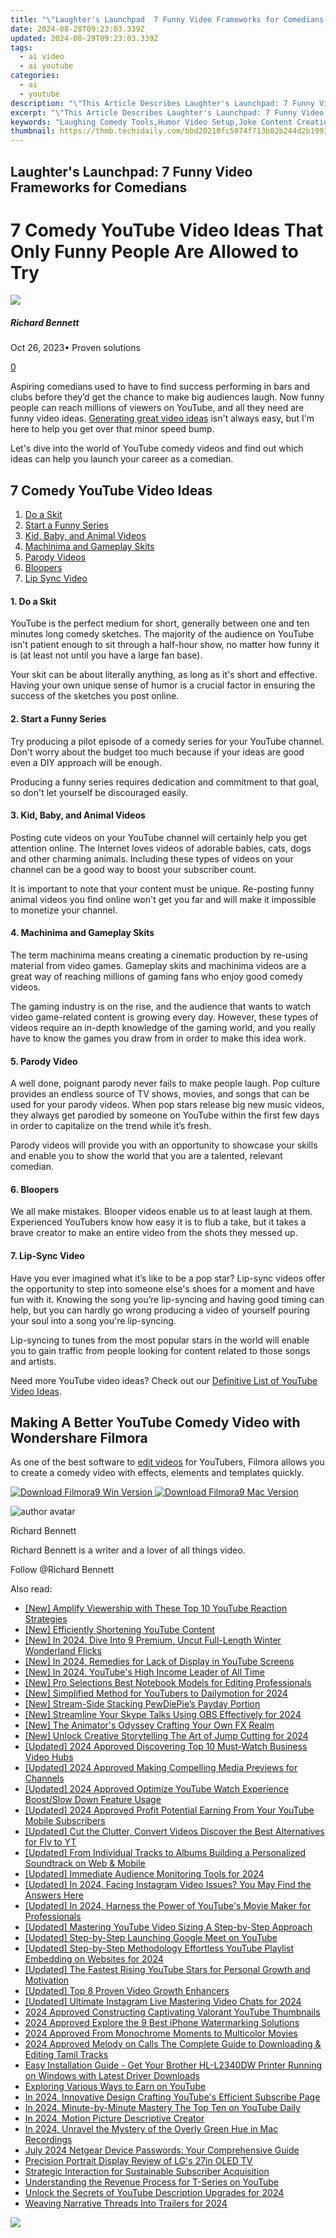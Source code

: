 ```yaml
---
title: "\"Laughter's Launchpad  7 Funny Video Frameworks for Comedians for 2024\""
date: 2024-08-28T09:23:03.339Z
updated: 2024-08-29T09:23:03.339Z
tags:
  - ai video
  - ai youtube
categories:
  - ai
  - youtube
description: "\"This Article Describes Laughter's Launchpad: 7 Funny Video Frameworks for Comedians for 2024\""
excerpt: "\"This Article Describes Laughter's Launchpad: 7 Funny Video Frameworks for Comedians for 2024\""
keywords: "Laughing Comedy Tools,Humor Video Setup,Joke Content Creation,Chuckle Media Platforms,Giggle Tech Frameworks,Funny VFX Systems,Easy Humor Coding"
thumbnail: https://thmb.techidaily.com/bbd20210fc5074f713b02b244d2b1993bd6b418eec110dce123959527009d1b5.png
---
```


## Laughter's Launchpad: 7 Funny Video Frameworks for Comedians

# 7 Comedy YouTube Video Ideas That Only Funny People Are Allowed to Try
![](https://images.wondershare.com/filmora/article-images/richard-bennett.jpg)

##### Richard Bennett

 Oct 26, 2023• Proven solutions

[0](#commentsBoxSeoTemplate)

Aspiring comedians used to have to find success performing in bars and clubs before they’d get the chance to make big audiences laugh. Now funny people can reach millions of viewers on YouTube, and all they need are funny video ideas. [Generating great video ideas](https://www.filmora.io/community-blog/how-to-come-up-with-better-youtube-video-ideas-391.html) isn't always easy, but I'm here to help you get over that minor speed bump.

Let's dive into the world of YouTube comedy videos and find out which ideas can help you launch your career as a comedian.

## 7 Comedy YouTube Video Ideas

1. [Do a Skit](#one)
2. [Start a Funny Series](#two)
3. [Kid, Baby, and Animal Videos](#three)
4. [Machinima and Gameplay Skits](#four)
5. [Parody Videos](#five)
6. [Bloopers](#six)
7. [Lip Sync Video](#seven)

#### 1\. Do a Skit

YouTube is the perfect medium for short, generally between one and ten minutes long comedy sketches. The majority of the audience on YouTube isn't patient enough to sit through a half-hour show, no matter how funny it is (at least not until you have a large fan base).

Your skit can be about literally anything, as long as it's short and effective. Having your own unique sense of humor is a crucial factor in ensuring the success of the sketches you post online.

#### 2\. Start a Funny Series

Try producing a pilot episode of a comedy series for your YouTube channel. Don't worry about the budget too much because if your ideas are good even a DIY approach will be enough.

Producing a funny series requires dedication and commitment to that goal, so don't let yourself be discouraged easily.

#### 3\. Kid, Baby, and Animal Videos

Posting cute videos on your YouTube channel will certainly help you get attention online. The Internet loves videos of adorable babies, cats, dogs and other charming animals. Including these types of videos on your channel can be a good way to boost your subscriber count.

It is important to note that your content must be unique. Re-posting funny animal videos you find online won't get you far and will make it impossible to monetize your channel.

#### 4\. Machinima and Gameplay Skits

The term machinima means creating a cinematic production by re-using material from video games. Gameplay skits and machinima videos are a great way of reaching millions of gaming fans who enjoy good comedy videos.

The gaming industry is on the rise, and the audience that wants to watch video game-related content is growing every day. However, these types of videos require an in-depth knowledge of the gaming world, and you really have to know the games you draw from in order to make this idea work.

#### 5\. Parody Video

A well done, poignant parody never fails to make people laugh. Pop culture provides an endless source of TV shows, movies, and songs that can be used for your parody videos. When pop stars release big new music videos, they always get parodied by someone on YouTube within the first few days in order to capitalize on the trend while it’s fresh.

Parody videos will provide you with an opportunity to showcase your skills and enable you to show the world that you are a talented, relevant comedian.

#### 6\. Bloopers

We all make mistakes. Blooper videos enable us to at least laugh at them. Experienced YouTubers know how easy it is to flub a take, but it takes a brave creator to make an entire video from the shots they messed up.

#### 7\. Lip-Sync Video

Have you ever imagined what it’s like to be a pop star? Lip-sync videos offer the opportunity to step into someone else's shoes for a moment and have fun with it. Knowing the song you’re lip-syncing and having good timing can help, but you can hardly go wrong producing a video of yourself pouring your soul into a song you're lip-syncing.

Lip-syncing to tunes from the most popular stars in the world will enable you to gain traffic from people looking for content related to those songs and artists.

Need more YouTube video ideas? Check out our [Definitive List of YouTube Video Ideas](https://tools.techidaily.com/wondershare/filmora/download/).

## Making A Better YouTube Comedy Video with Wondershare Filmora

As one of the best software to [edit videos](https://tools.techidaily.com/wondershare/filmora/download/) for YouTubers, Filmora allows you to create a comedy video with effects, elements and templates quickly.

[![Download Filmora9 Win Version](https://images.wondershare.com/filmora/guide/download-btn-win.jpg) ](https://tools.techidaily.com/wondershare/filmora/download/) [![Download Filmora9 Mac Version](https://images.wondershare.com/filmora/guide/download-btn-mac.jpg) ](https://tools.techidaily.com/wondershare/filmora/download/)

![author avatar](https://images.wondershare.com/filmora/article-images/richard-bennett.jpg)

Richard Bennett

Richard Bennett is a writer and a lover of all things video.

Follow @Richard Bennett


<ins class="adsbygoogle"
     style="display:block"
     data-ad-format="autorelaxed"
     data-ad-client="ca-pub-7571918770474297"
     data-ad-slot="1223367746"></ins>



<ins class="adsbygoogle"
     style="display:block"
     data-ad-client="ca-pub-7571918770474297"
     data-ad-slot="8358498916"
     data-ad-format="auto"
     data-full-width-responsive="true"></ins>





<span class="atpl-alsoreadstyle">Also read:</span>
<div><ul>
<li><a href="https://youtube-tips.techidaily.com/mplify-viewership-with-these-top-10-youtube-reaction-strategies/"><u>[New] Amplify Viewership with These Top 10 YouTube Reaction Strategies</u></a></li>
<li><a href="https://youtube-tips.techidaily.com/fficiently-shortening-youtube-content/"><u>[New] Efficiently Shortening YouTube Content</u></a></li>
<li><a href="https://youtube-tips.techidaily.com/n-2024-dive-into-9-premium-uncut-full-length-winter-wonderland-flicks/"><u>[New] In 2024, Dive Into 9 Premium, Uncut Full-Length Winter Wonderland Flicks</u></a></li>
<li><a href="https://youtube-tips.techidaily.com/n-2024-remedies-for-lack-of-display-in-youtube-screens/"><u>[New] In 2024, Remedies for Lack of Display in YouTube Screens</u></a></li>
<li><a href="https://youtube-tips.techidaily.com/n-2024-youtubes-high-income-leader-of-all-time/"><u>[New] In 2024, YouTube's High Income Leader of All Time</u></a></li>
<li><a href="https://youtube-tips.techidaily.com/ro-selections-best-notebook-models-for-editing-professionals/"><u>[New] Pro Selections  Best Notebook Models for Editing Professionals</u></a></li>
<li><a href="https://youtube-tips.techidaily.com/implified-method-for-youtubers-to-dailymotion-for-2024/"><u>[New] Simplified Method for YouTubers to Dailymotion for 2024</u></a></li>
<li><a href="https://some-approaches.techidaily.com/new-stream-side-stacking-pewdiepies-payday-portion/"><u>[New] Stream-Side Stacking  PewDiePie’s Payday Portion</u></a></li>
<li><a href="https://screen-video-capture.techidaily.com/new-streamline-your-skype-talks-using-obs-effectively-for-2024/"><u>[New] Streamline Your Skype Talks  Using OBS Effectively for 2024</u></a></li>
<li><a href="https://youtube-tips.techidaily.com/he-animators-odyssey-crafting-your-own-fx-realm/"><u>[New] The Animator's Odyssey  Crafting Your Own FX Realm</u></a></li>
<li><a href="https://youtube-tips.techidaily.com/nlock-creative-storytelling-the-art-of-jump-cutting-for-2024/"><u>[New] Unlock Creative Storytelling  The Art of Jump Cutting for 2024</u></a></li>
<li><a href="https://youtube-tips.techidaily.com/ed-2024-approved-discovering-top-10-must-watch-business-video-hubs/"><u>[Updated] 2024 Approved  Discovering Top 10 Must-Watch Business Video Hubs</u></a></li>
<li><a href="https://youtube-tips.techidaily.com/ed-2024-approved-making-compelling-media-previews-for-channels/"><u>[Updated] 2024 Approved  Making Compelling Media Previews for Channels</u></a></li>
<li><a href="https://youtube-tips.techidaily.com/ed-2024-approved-optimize-youtube-watch-experience-boostslow-down-feature-usage/"><u>[Updated] 2024 Approved  Optimize YouTube Watch Experience  Boost/Slow Down Feature Usage</u></a></li>
<li><a href="https://youtube-tips.techidaily.com/ed-2024-approved-profit-potential-earning-from-your-youtube-mobile-subscribers/"><u>[Updated] 2024 Approved  Profit Potential  Earning From Your YouTube Mobile Subscribers</u></a></li>
<li><a href="https://youtube-tips.techidaily.com/ed-cut-the-clutter-convert-videos-discover-the-best-alternatives-for-flv-to-yt/"><u>[Updated] Cut the Clutter, Convert Videos  Discover the Best Alternatives for Flv to YT</u></a></li>
<li><a href="https://youtube-tips.techidaily.com/ed-from-individual-tracks-to-albums-building-a-personalized-soundtrack-on-web-and-mobile/"><u>[Updated] From Individual Tracks to Albums  Building a Personalized Soundtrack on Web & Mobile</u></a></li>
<li><a href="https://youtube-tips.techidaily.com/ed-immediate-audience-monitoring-tools-for-2024/"><u>[Updated] Immediate Audience Monitoring Tools for 2024</u></a></li>
<li><a href="https://instagram-videos.techidaily.com/updated-in-2024-facing-instagram-video-issues-you-may-find-the-answers-here/"><u>[Updated] In 2024, Facing Instagram Video Issues? You May Find the Answers Here</u></a></li>
<li><a href="https://youtube-tips.techidaily.com/ed-in-2024-harness-the-power-of-youtubes-movie-maker-for-professionals/"><u>[Updated] In 2024, Harness the Power of YouTube's Movie Maker for Professionals</u></a></li>
<li><a href="https://youtube-tips.techidaily.com/ed-mastering-youtube-video-sizing-a-step-by-step-approach/"><u>[Updated] Mastering YouTube Video Sizing  A Step-by-Step Approach</u></a></li>
<li><a href="https://youtube-tips.techidaily.com/ed-step-by-step-launching-google-meet-on-youtube/"><u>[Updated] Step-by-Step  Launching Google Meet on YouTube</u></a></li>
<li><a href="https://youtube-tips.techidaily.com/ed-step-by-step-methodology-effortless-youtube-playlist-embedding-on-websites-for-2024/"><u>[Updated] Step-by-Step Methodology  Effortless YouTube Playlist Embedding on Websites for 2024</u></a></li>
<li><a href="https://youtube-tips.techidaily.com/ed-the-fastest-rising-youtube-stars-for-personal-growth-and-motivation/"><u>[Updated] The Fastest Rising YouTube Stars for Personal Growth and Motivation</u></a></li>
<li><a href="https://youtube-tips.techidaily.com/ed-top-8-proven-video-growth-enhancers/"><u>[Updated] Top 8 Proven Video Growth Enhancers</u></a></li>
<li><a href="https://instagram-video-recordings.techidaily.com/updated-ultimate-instagram-live-mastering-video-chats-for-2024/"><u>[Updated] Ultimate Instagram Live  Mastering Video Chats for 2024</u></a></li>
<li><a href="https://youtube-tips.techidaily.com/approved-constructing-captivating-valorant-youtube-thumbnails/"><u>2024 Approved  Constructing Captivating Valorant YouTube Thumbnails</u></a></li>
<li><a href="https://some-techniques.techidaily.com/2024-approved-explore-the-9-best-iphone-watermarking-solutions/"><u>2024 Approved  Explore the 9 Best iPhone Watermarking Solutions</u></a></li>
<li><a href="https://some-knowledge.techidaily.com/2024-approved-from-monochrome-moments-to-multicolor-movies/"><u>2024 Approved  From Monochrome Moments to Multicolor Movies</u></a></li>
<li><a href="https://extra-guidance.techidaily.com/2024-approved-melody-on-calls-the-complete-guide-to-downloading-and-editing-tamil-tracks/"><u>2024 Approved  Melody on Calls  The Complete Guide to Downloading & Editing Tamil Tracks</u></a></li>
<li><a href="https://hardware-help.techidaily.com/easy-installation-guide-get-your-brother-hl-l2340dw-printer-running-on-windows-with-latest-driver-downloads/"><u>Easy Installation Guide - Get Your Brother HL-L2340DW Printer Running on Windows with Latest Driver Downloads</u></a></li>
<li><a href="https://youtube-tips.techidaily.com/ring-various-ways-to-earn-on-youtube/"><u>Exploring Various Ways to Earn on YouTube</u></a></li>
<li><a href="https://youtube-tips.techidaily.com/24-innovative-design-crafting-youtubes-efficient-subscribe-page/"><u>In 2024, Innovative Design  Crafting YouTube's Efficient Subscribe Page</u></a></li>
<li><a href="https://youtube-tips.techidaily.com/24-minute-by-minute-mastery-the-top-ten-on-youtube-daily/"><u>In 2024, Minute-by-Minute Mastery  The Top Ten on YouTube Daily</u></a></li>
<li><a href="https://youtube-tips.techidaily.com/24-motion-picture-descriptive-creator/"><u>In 2024, Motion Picture Descriptive Creator</u></a></li>
<li><a href="https://youtube-tips.techidaily.com/24-unravel-the-mystery-of-the-overly-green-hue-in-mac-recordings/"><u>In 2024, Unravel the Mystery of the Overly Green Hue in Mac Recordings</u></a></li>
<li><a href="https://techtrends.techidaily.com/july-2024-netgear-device-passwords-your-comprehensive-guide/"><u>July 2024 Netgear Device Passwords: Your Comprehensive Guide</u></a></li>
<li><a href="https://fox-blue.techidaily.com/precision-portrait-display-review-of-lgs-27in-oled-tv/"><u>Precision Portrait Display  Review of LG's 27in OLED TV</u></a></li>
<li><a href="https://youtube-tips.techidaily.com/egic-interaction-for-sustainable-subscriber-acquisition/"><u>Strategic Interaction for Sustainable Subscriber Acquisition</u></a></li>
<li><a href="https://youtube-tips.techidaily.com/standing-the-revenue-process-for-t-series-on-youtube/"><u>Understanding the Revenue Process for T-Series on YouTube</u></a></li>
<li><a href="https://youtube-tips.techidaily.com/k-the-secrets-of-youtube-description-upgrades-for-2024/"><u>Unlock the Secrets of YouTube Description Upgrades for 2024</u></a></li>
<li><a href="https://youtube-tips.techidaily.com/ng-narrative-threads-into-trailers-for-2024/"><u>Weaving Narrative Threads Into Trailers for 2024</u></a></li>
</ul></div>

<!-- affiliate ads begin -->
<a href="https://secure.2checkout.com/order/checkout.php?PRODS=4728277&QTY=1&AFFILIATE=108875&CART=1"><img src="https://secure.avangate.com/images/merchant/f7f07e7dab09533bc71247a5b29a7373/products/1_iDeviceMessageBox.png" border="0"></a>
<!-- affiliate ads end -->